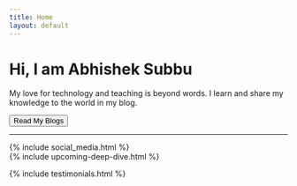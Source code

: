 ```yaml
---
title: Home
layout: default
---
```


<!-- {% include news.html %} -->

<div class="jumbotron text-center">
  <h1>Hi, I am Abhishek Subbu</h1>
  <p>My love for technology and teaching is beyond words. I learn and share my knowledge to the world in my blog.</p>
  <a href="{{site.baseurl}}/blog"><button class="btn btn-primary btn-lg">Read My Blogs</button></a>
  <hr/>
{% include social_media.html %}
  
</div>
<div>
{% include upcoming-deep-dive.html %}

{% include testimonials.html %}
